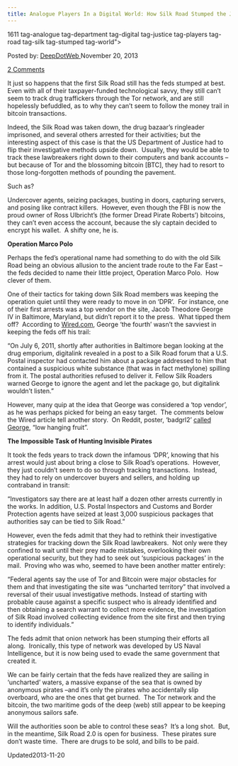 ```yaml
---
title: Analogue Players In a Digital World: How Silk Road Stumped the Justice Department
---
```

1611  tag-analogue tag-department tag-digital tag-justice tag-players tag-road tag-silk tag-stumped tag-world">

<span>Posted by: <a href="https://www.deepdotweb.com/author/admin/" title="">DeepDotWeb </a></span>
<span>November 20, 2013</span>

<span><a href="https://www.deepdotweb.com/2013/11/20/analogue-players-in-a-digital-world-how-silk-road-stumped-the-justice-department/#comments">2 Comments</a></span>


<p>It just so happens that the first Silk Road still has the feds stumped at best.  Even with all of their taxpayer-funded technological savvy, they still can’t seem to track drug traffickers through the Tor network, and are still hopelessly befuddled, as to why they can’t seem to follow the money trail in bitcoin transactions.</p>
<p>Indeed, the Silk Road was taken down, the drug bazaar’s ringleader imprisoned, and several others arrested for their activities; but the interesting aspect of this case is that the US Department of Justice had to flip their investigative methods upside down.  Usually, they would be able to track these lawbreakers right down to their computers and bank accounts –but because of Tor and the blossoming bitcoin [BTC], they had to resort to those long-forgotten methods of pounding the pavement.</p>
<p>Such as?</p>
<p>Undercover agents, seizing packages, busting in doors, capturing servers, and posing like contract killers.  However, even though the FBI is now the proud owner of Ross Ulbricht’s (the former Dread Pirate Roberts’) bitcoins, they can’t even access the account, because the sly captain decided to encrypt his wallet.  A shifty one, he is.</p>
<p><b>Operation Marco Polo</b></p>
<p>Perhaps the fed’s operational name had something to do with the old Silk Road being an obvious allusion to the ancient trade route to the Far East –the feds decided to name their little project, Operation Marco Polo.  How clever of them.</p>
<p>One of their tactics for taking down Silk Road members was keeping the operation quiet until they were ready to move in on ‘DPR’.  For instance, one of their first arrests was a top vendor on the site, Jacob Theodore George IV in Baltimore, Maryland, but didn’t report it to the press.  What tipped them off?  According to <a href="http://www.wired.com/threatlevel/2013/11/silk-road/">Wired.com</a>, George ‘the fourth’ wasn’t the savviest in keeping the feds off his trail:</p>
<p>“On July 6, 2011, shortly after authorities in Baltimore began looking at the drug emporium, digitalink revealed in a post to a Silk Road forum that a U.S. Postal inspector had contacted him about a package addressed to him that contained a suspicious white substance (that was in fact methylone) spilling from it. The postal authorities refused to deliver it. Fellow Silk Roaders warned George to ignore the agent and let the package go, but digitalink wouldn’t listen.”</p>
<p>However, many quip at the idea that George was considered a ‘top vendor’, as he was perhaps picked for being an easy target.  The comments below the Wired article tell another story.  On Reddit, poster, ‘badgrl2’ <a href="http://www.reddit.com/r/SilkRoad/comments/1qwc8o/how_the_feds_took_down_the_silk_road_drug/">called George</a>, “low hanging fruit”.</p>
<p><b>The Impossible Task of Hunting Invisible Pirates</b></p>
<p>It took the feds years to track down the infamous ‘DPR’, knowing that his arrest would just about bring a close to Silk Road’s operations.  However, they just couldn’t seem to do so through tracking transactions.  Instead, they had to rely on undercover buyers and sellers, and holding up contraband in transit:</p>
<p>“Investigators say there are at least half a dozen other arrests currently in the works. In addition, U.S. Postal Inspectors and Customs and Border Protection agents have seized at least 3,000 suspicious packages that authorities say can be tied to Silk Road.”</p>
<p>However, even the feds admit that they had to rethink their investigative strategies for tracking down the Silk Road lawbreakers.  Not only were they confined to wait until their prey made mistakes, overlooking their own operational security, but they had to seek out ‘suspicious packages’ in the mail.  Proving who was who, seemed to have been another matter entirely:</p>
<p>“Federal agents say the use of Tor and Bitcoin were major obstacles for them and that investigating the site was “uncharted territory” that involved a reversal of their usual investigative methods. Instead of starting with probable cause against a specific suspect who is already identified and then obtaining a search warrant to collect more evidence, the investigation of Silk Road involved collecting evidence from the site first and then trying to identify individuals.”</p>
<p>The feds admit that onion network has been stumping their efforts all along.  Ironically, this type of network was developed by US Naval Intelligence, but it is now being used to evade the same government that created it.</p>
<p>We can be fairly certain that the feds have realized they are sailing in ‘uncharted’ waters, a massive expanse of the sea that is owned by anonymous pirates –and it’s only the pirates who accidentally slip overboard, who are the ones that get burned.  The Tor network and the bitcoin, the two maritime gods of the deep (web) still appear to be keeping anonymous sailors safe.</p>
<p>Will the authorities soon be able to control these seas?  It’s a long shot.  But, in the meantime, Silk Road 2.0 is open for business.  These pirates sure don’t waste time.  There are drugs to be sold, and bills to be paid.</p>
</div>
<span style="display:none"><a href="https://www.deepdotweb.com/tag/analogue/" rel="tag">analogue</a> <a href="https://www.deepdotweb.com/tag/department/" rel="tag">department</a> <a href="https://www.deepdotweb.com/tag/digital/" rel="tag">digital</a> <a href="https://www.deepdotweb.com/tag/justice/" rel="tag">justice</a> <a href="https://www.deepdotweb.com/tag/players/" rel="tag">players</a> <a href="https://www.deepdotweb.com/tag/road/" rel="tag">road</a> <a href="https://www.deepdotweb.com/tag/silk/" rel="tag">silk</a> <a href="https://www.deepdotweb.com/tag/stumped/" rel="tag">stumped</a> <a href="https://www.deepdotweb.com/tag/world/" rel="tag">world</a></span> 
Updated2013-11-20</span>
<div style="display:none" class="vcard author" itemprop="author" itemscope itemtype="http://schema.org/Person"><strong class="fn" itemprop="name">